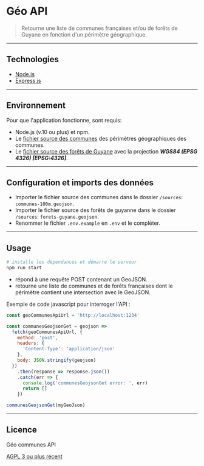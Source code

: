 # Géo API

> Retourne une liste de communes françaises et/ou de forêts de Guyane en fonction d'un périmètre géographique.

---

## Technologies

- [Node.js](https://nodejs.org/)
- [Express.js](http://expressjs.com)

---

## Environnement

Pour que l'application fonctionne, sont requis:

- Node.js (v.10 ou plus) et npm.
- Le [fichier source des communes](http://etalab-datasets.geo.data.gouv.fr/contours-administratifs/latest/geojson/communes-100m.geojson) des périmètres géographiques des communes.
- Le [fichier source des forêts de Guyane](https://catalogue.geoguyane.fr/geosource/panierDownloadFrontalParametrage?LAYERIDTS=91217) avec la projection **_WGS84 (EPSG 4326) [EPSG:4326]_**.

---

## Configuration et imports des données

- Importer le fichier source des communes dans le dossier `/sources`: `communes-100m.geojson`.
- Importer le fichier source des forêts de guyanne dans le dossier `/sources`: `forets-guyane.geojson`.
- Renommer le fichier `.env.example` en `.env` et le compléter.

---

## Usage

```bash
# installe les dépendances et démarre le serveur
npm run start
```

- répond à une requête POST contenant un GeoJSON.
- retourne une liste de communes et de forêts françaises dont le périmètre contient une intersection avec le GeoJSON.

Exemple de code javascript pour interroger l'API :

```js
const geoCommunesApiUrl = 'http://localhost:1234'

const communesGeojsonGet = geojson =>
  fetch(geoCommunesApiUrl, {
    method: 'post',
    headers: {
      'Content-Type': 'application/json'
    },
    body: JSON.stringify(geojson)
  })
    .then(response => response.json())
    .catch(err => {
      console.log('communesGeojsonGet error: ', err)
      return []
    })

communesGeojsonGet(myGeoJson)
```

---

## Licence

Géo communes API

[AGPL 3 ou plus récent](https://spdx.org/licenses/AGPL-3.0-or-later.html)
